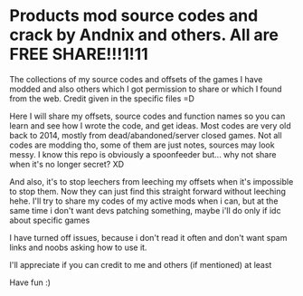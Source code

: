 # Products mod source codes and crack by Andnix and others. All are FREE SHARE!!!1!11

The collections of my source codes and offsets of the games I have modded and also others which I got permission to share or which I found from the web. Credit given in the specific files =D
 
Here I will share my offsets, source codes and function names so you can learn and see how I wrote the code, and get ideas. Most codes are very old back to 2014, mostly from dead/abandoned/server closed games. Not all codes are modding tho, some of them are just notes, sources may look messy. I know this repo is obviously a spoonfeeder but... why not share when it's no longer secret? XD

And also, it's to stop leechers from leeching my offsets when it's impossible to stop them. Now they can just find this straight forward without leeching hehe. I'll try to share my codes of my active mods when i can, but at the same time i don't want devs patching something, maybe i'll do only if idc about specific games

I have turned off issues, because i don't read it often and don't want spam links and noobs asking how to use it.

I'll appreciate if you can credit to me and others (if mentioned) at least

Have fun :)
